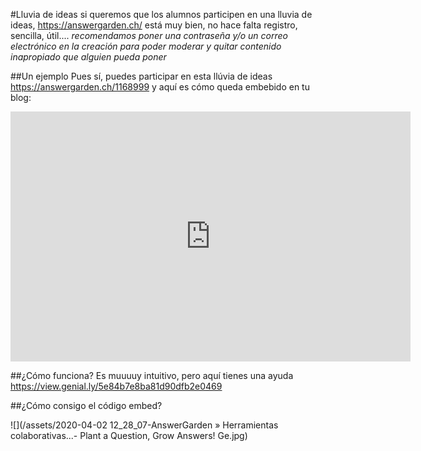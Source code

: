 #Lluvia de ideas
si queremos que los alumnos participen en una lluvia de ideas, https://answergarden.ch/ está muy bien, no hace falta registro, sencilla, útil.... *recomendamos poner una contraseña y/o un correo electrónico en la creación para poder moderar y quitar contenido inapropiado que alguien pueda poner*

##Un ejemplo 
Pues sí, puedes participar en esta llúvia de ideas https://answergarden.ch/1168999 y aquí es cómo queda embebido en tu blog:

<iframe src="https://answergarden.ch/embed/1168999" width="640px" height="400px" style="border: none;" scrolling="no" frameborder="0" title="AnswerGarden" allowTransparency="true"><p><a href="https://answergarden.ch/1168999">Go to AnswerGarden</a></p></iframe>

##¿Cómo funciona?
Es muuuuy intuitivo, pero aquí tienes una ayuda https://view.genial.ly/5e84b7e8ba81d90dfb2e0469

##¿Cómo consigo el código embed?

![](/assets/2020-04-02 12_28_07-AnswerGarden » Herramientas colaborativas...- Plant a Question, Grow Answers! Ge.jpg)
